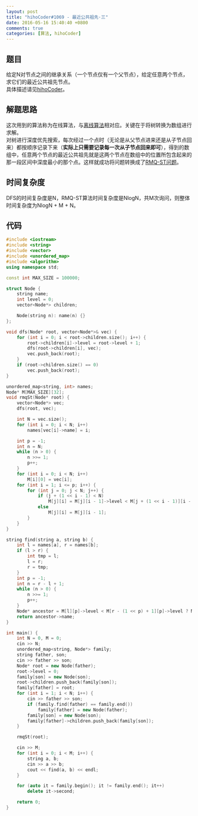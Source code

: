 ```yaml
---
layout: post
title: "hihoCoder#1069 - 最近公共祖先·三"
date: 2016-05-16 15:40:40 +0800
comments: true
categories: [算法, hihoCoder]
---
```


## 题目
给定N对节点之间的继承关系（一个节点仅有一个父节点），给定任意两个节点，求它们的最近公共祖先节点。  
具体描述请见[hihoCoder](http://hihocoder.com/problemset/problem/1069)。
<!--more-->
## 解题思路
这次用到的算法称为在线算法，与[离线算法](/blog/2016/05/15/hihocoder-lowest-common-ancestor-2/)相对应。关键在于将树转换为数组进行求解。  
对树进行深度优先搜索，每次经过一个点时（无论是从父节点进来还是从子节点回来）都按顺序记录下来（**实际上只需要记录每一次从子节点回来即可**），得到的数组中，任意两个节点的最近公共祖先就是这两个节点在数组中的位置所包含起来的那一段区间中深度最小的那个点。这样就成功将问题转换成了[RMQ-ST问题](/blog/2016/05/16/hihocoder-rmq-st/)。
## 时间复杂度
DFS的时间复杂度是N，RMQ-ST算法时间复杂度是NlogN，共M次询问，则整体时间复杂度为NlogN + M + N。
## 代码
```c++
#include <iostream>
#include <string>
#include <vector>
#include <unordered_map>
#include <algorithm>
using namespace std;

const int MAX_SIZE = 100000;

struct Node {
	string name;
	int level = 0;
	vector<Node*> children;

	Node(string n): name(n) {}
};

void dfs(Node* root, vector<Node*>& vec) {
	for (int i = 0; i < root->children.size(); i++) {
		root->children[i]->level = root->level + 1;
		dfs(root->children[i], vec);
		vec.push_back(root);
	}
	if (root->children.size() == 0)
		vec.push_back(root);
}

unordered_map<string, int> names;
Node* M[MAX_SIZE][32];
void rmqSt(Node* root) {
	vector<Node*> vec;
	dfs(root, vec);

	int N = vec.size();
	for (int i = 0; i < N; i++)
		names[vec[i]->name] = i;

	int p = -1;
	int n = N;
	while (n > 0) {
		n >>= 1;
		p++;
	}
	for (int i = 0; i < N; i++)
		M[i][0] = vec[i];
	for (int i = 1; i <= p; i++) {
		for (int j = 0; j < N; j++) {
			if (j + (1 << i - 1) < N)
				M[j][i] = M[j][i - 1]->level < M[j + (1 << i - 1)][i - 1]->level ? M[j][i - 1] : M[j + (1 << i - 1)][i - 1];
			else
				M[j][i] = M[j][i - 1];
		}
	}
}

string find(string a, string b) {
	int l = names[a], r = names[b];
	if (l > r) {
		int tmp = l;
		l = r;
		r = tmp;
	}
	int p = -1;
	int n = r - l + 1;
	while (n > 0) {
		n >>= 1;
		p++;
	}
	Node* ancestor = M[l][p]->level < M[r - (1 << p) + 1][p]->level ? M[l][p] : M[r - (1 << p) + 1][p];
	return ancestor->name;
}

int main() {
	int N = 0, M = 0;
	cin >> N;
	unordered_map<string, Node*> family;
	string father, son;
	cin >> father >> son;
	Node* root = new Node(father);
	root->level = 0;
	family[son] = new Node(son);
	root->children.push_back(family[son]);
	family[father] = root;
	for (int i = 1; i < N; i++) {
		cin >> father >> son;
		if (family.find(father) == family.end())
			family[father] = new Node(father);
		family[son] = new Node(son);
		family[father]->children.push_back(family[son]);
	}

	rmqSt(root);

	cin >> M;
	for (int i = 0; i < M; i++) {
		string a, b;
		cin >> a >> b;
		cout << find(a, b) << endl;
	}

	for (auto it = family.begin(); it != family.end(); it++)
		delete it->second;

	return 0;
}
```